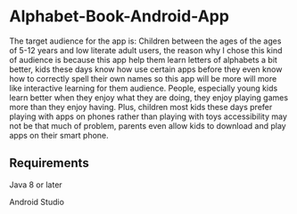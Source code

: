 # Alphabet-Book-Android-App
The target audience for the app is: Children between the ages of the ages of 5-12 years and low literate adult users, the reason why I chose this kind of audience is because this app help them learn letters of alphabets a bit better, kids these days know how use certain apps before they even know how to correctly spell their own names so this app will be more will more like interactive learning for them audience. People, especially young kids learn better when they enjoy what they are doing, they enjoy playing games more than they enjoy having. Plus, children most kids these days prefer playing with apps on phones rather than playing with toys accessibility may not be that much of problem, parents even allow kids to download and play apps on their smart phone.

Requirements
---
Java 8 or later 

Android Studio 
